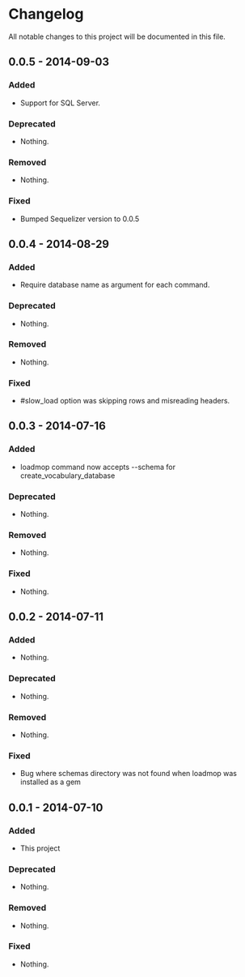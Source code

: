# Changelog
All notable changes to this project will be documented in this file.

## 0.0.5 - 2014-09-03

### Added
- Support for SQL Server.

### Deprecated
- Nothing.

### Removed
- Nothing.

### Fixed
- Bumped Sequelizer version to 0.0.5


## 0.0.4 - 2014-08-29

### Added
- Require database name as argument for each command.

### Deprecated
- Nothing.

### Removed
- Nothing.

### Fixed
- #slow_load option was skipping rows and misreading headers.


## 0.0.3 - 2014-07-16

### Added
- loadmop command now accepts --schema for create_vocabulary_database

### Deprecated
- Nothing.

### Removed
- Nothing.

### Fixed
- Nothing.


## 0.0.2 - 2014-07-11

### Added
- Nothing.

### Deprecated
- Nothing.

### Removed
- Nothing.

### Fixed
- Bug where schemas directory was not found when loadmop was installed as a gem


## 0.0.1 - 2014-07-10

### Added
- This project

### Deprecated
- Nothing.

### Removed
- Nothing.

### Fixed
- Nothing.
